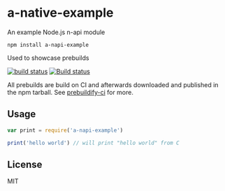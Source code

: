 # a-native-example

An example Node.js n-api module

```
npm install a-napi-example
```

Used to showcase prebuilds

[![build status](https://travis-ci.org/mafintosh/a-napi-example.svg?branch=master)](https://travis-ci.org/mafintosh/a-napi-example)
[![Build status](https://ci.appveyor.com/api/projects/status/d1j0kq1wjiqticwn/branch/master?svg=true)](https://ci.appveyor.com/project/mafintosh/a-napi-example/branch/master)

All prebuilds are build on CI and afterwards downloaded and published in the npm tarball. See [prebuildify-ci](https://github.com/mafintosh/prebuildify-ci) for more.

## Usage

``` js
var print = require('a-napi-example')

print('hello world') // will print "hello world" from C
```

## License

MIT
